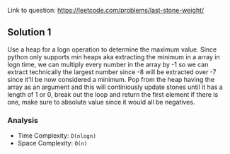 Link to question: https://leetcode.com/problems/last-stone-weight/

## Solution 1

Use a heap for a logn operation to determine the maximum value. Since python only supports min heaps aka extracting the minimum in a array in logn time, we can multiply every number in the array by -1 so we can extract technically the largest number since -8 will be extracted over -7 since it'll be now considered a minimum. Pop from the heap having the array as an argument and this will continiously update stones until it has a length of 1 or 0, break out the loop and return the first element if there is one, make sure to absolute value since it would all be negatives.

### Analysis

- Time Complexity: `O(nlogn)`
- Space Complexity: `O(n)`
